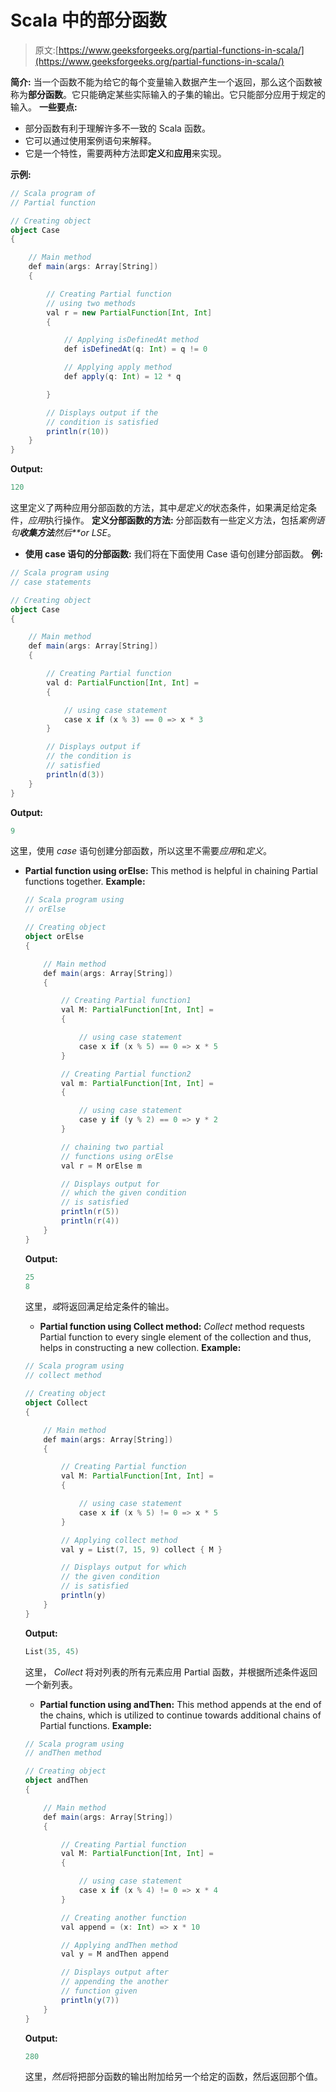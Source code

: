 # Scala 中的部分函数

> 原文:[https://www.geeksforgeeks.org/partial-functions-in-scala/](https://www.geeksforgeeks.org/partial-functions-in-scala/)

**简介:**
当一个函数不能为给它的每个变量输入数据产生一个返回，那么这个函数被称为**部分函数**。它只能确定某些实际输入的子集的输出。它只能部分应用于规定的输入。
**一些要点:**

*   部分函数有利于理解许多不一致的 Scala 函数。
*   它可以通过使用案例语句来解释。
*   它是一个特性，需要两种方法即**定义**和**应用**来实现。

**示例:**

```scala
// Scala program of 
// Partial function

// Creating object 
object Case
{

    // Main method
    def main(args: Array[String])
    {

        // Creating Partial function 
        // using two methods
        val r = new PartialFunction[Int, Int] 
        {

            // Applying isDefinedAt method 
            def isDefinedAt(q: Int) = q != 0

            // Applying apply method
            def apply(q: Int) = 12 * q

        } 

        // Displays output if the
        // condition is satisfied
        println(r(10))
    }
}
```

**Output:**

```scala
120

```

这里定义了两种应用分部函数的方法，其中*是定义的*状态条件，如果满足给定条件，*应用*执行操作。
**定义分部函数的方法:**
分部函数有一些定义方法，包括*案例语句**收集方法**然后**or LSE*。

*   **使用 case 语句的分部函数:**
    我们将在下面使用 Case 语句创建分部函数。
    **例:**

```scala
// Scala program using
// case statements

// Creating object 
object Case
{

    // Main method
    def main(args: Array[String])
    {

        // Creating Partial function
        val d: PartialFunction[Int, Int] =
        {

            // using case statement 
            case x if (x % 3) == 0 => x * 3
        }

        // Displays output if 
        // the condition is 
        // satisfied
        println(d(3))
    }
}
```

**Output:**

```scala
9

```

这里，使用 *case* 语句创建分部函数，所以这里不需要*应用*和*定义*。

*   **Partial function using orElse:**
    This method is helpful in chaining Partial functions together.
    **Example:**

    ```scala
    // Scala program using
    // orElse

    // Creating object 
    object orElse
    {

        // Main method
        def main(args: Array[String])
        {

            // Creating Partial function1
            val M: PartialFunction[Int, Int] = 
            {

                // using case statement 
                case x if (x % 5) == 0 => x * 5
            }

            // Creating Partial function2 
            val m: PartialFunction[Int, Int] = 
            {

                // using case statement 
                case y if (y % 2) == 0 => y * 2
            }

            // chaining two partial 
            // functions using orElse 
            val r = M orElse m

            // Displays output for 
            // which the given condition 
            // is satisfied
            println(r(5))
            println(r(4))
        }
    }
    ```

    **Output:**

    ```scala
    25
    8

    ```

    这里，*或*将返回满足给定条件的输出。

    *   **Partial function using Collect method:**
    *Collect* method requests Partial function to every single element of the collection and thus, helps in constructing a new collection.
    **Example:**

    ```scala
    // Scala program using
    // collect method

    // Creating object 
    object Collect
    {

        // Main method
        def main(args: Array[String])
        {

            // Creating Partial function
            val M: PartialFunction[Int, Int] = 
            {

                // using case statement 
                case x if (x % 5) != 0 => x * 5
            }

            // Applying collect method
            val y = List(7, 15, 9) collect { M }

            // Displays output for which 
            // the given condition 
            // is satisfied
            println(y)
        }
    }
    ```

    **Output:**

    ```scala
    List(35, 45)

    ```

    这里， *Collect* 将对列表的所有元素应用 Partial 函数，并根据所述条件返回一个新列表。

    *   **Partial function using andThen:**
    This method appends at the end of the chains, which is utilized to continue towards additional chains of Partial functions.
    **Example:**

    ```scala
    // Scala program using
    // andThen method

    // Creating object 
    object andThen
    {

        // Main method
        def main(args: Array[String])
        {

            // Creating Partial function
            val M: PartialFunction[Int, Int] =
            {

                // using case statement 
                case x if (x % 4) != 0 => x * 4
            }

            // Creating another function
            val append = (x: Int) => x * 10

            // Applying andThen method 
            val y = M andThen append

            // Displays output after 
            // appending the another
            // function given
            println(y(7))
        }
    }
    ```

    **Output:**

    ```scala
    280

    ```

    这里，*然后*将把部分函数的输出附加给另一个给定的函数，然后返回那个值。